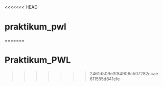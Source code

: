 <<<<<<< HEAD
# praktikum_pwl
=======
# Praktikum_PWL
>>>>>>> 2461d509e3f84906c507282ccae611555d841efe
